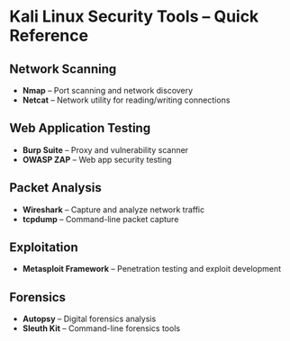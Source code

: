 # Kali Linux Security Tools – Quick Reference

## Network Scanning
- **Nmap** – Port scanning and network discovery
- **Netcat** – Network utility for reading/writing connections

## Web Application Testing
- **Burp Suite** – Proxy and vulnerability scanner
- **OWASP ZAP** – Web app security testing

## Packet Analysis
- **Wireshark** – Capture and analyze network traffic
- **tcpdump** – Command-line packet capture

## Exploitation
- **Metasploit Framework** – Penetration testing and exploit development

## Forensics
- **Autopsy** – Digital forensics analysis
- **Sleuth Kit** – Command-line forensics tools
